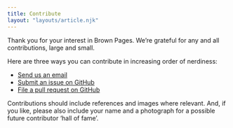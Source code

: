 ```yaml
---
title: Contribute
layout: "layouts/article.njk"
---
```


Thank you for your interest in Brown Pages. We’re grateful for any and all contributions, large and small.

Here are three ways you can contribute in increasing order of nerdiness:

- <a href="mailto:drafter_preempt0f@icloud.com?subject=Suggestion%20for%20Brown Pages&body=Thanks%20for%20contributing%20to%20Brown%20Pages.%20Please%20replace%20this%20text%20with%20your%20suggestion.%20Include%20references%20and%20images%20where%20relevant.%0D%0A%0D%0AYou%20can%20find%20more%20guidance%20on%20our%20Contribute%20to%20Brown%20Pages%20page%2C%20here%3A%0D%0Ahttps%3A%2F%2Fbrownpages.org%2Fcontribute">Send us an email</a>
- <a href="https://github.com/dnywh/brown-pages/issues/new/choose" target="_blank" rel="noopener">Submit an issue on GitHub</a>
- <a href="https://github.com/dnywh/brown-pages" target="_blank" rel="noopener">File a pull request on GitHub</a>

Contributions should include references and images where relevant. And, if you like, please also include your name and a photograph for a possible future contributor ‘hall of fame’.
